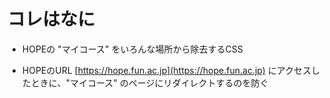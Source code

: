 # コレはなに

- HOPEの "マイコース" をいろんな場所から除去するCSS

- HOPEのURL [https://hope.fun.ac.jp](https://hope.fun.ac.jp) にアクセスしたときに、"マイコース" のページにリダイレクトするのを防ぐ